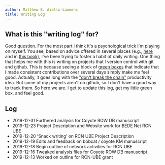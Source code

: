 ```yaml
---
author: Matthew E. Aiello-Lammens
title: Writing Log
---
```


## What is this "writing log" for?

Good question. For the most part I think it's a psychological trick I'm playing on myself. You see, based on advice offered in several places (e.g., [here](https://www.facultydiversity.org/14-day-challenge) and in [this book](https://www.apa.org/pubs/books/4441010)), I've been trying to foster a habit of daily writing. One thing that helps me with this is writing on projects that I version control with git and github. This is because seeing a block of [green boxes](https://github.com/mlammens) that indicate that I made consistent contributions over several days simply make me feel good. Actually, it goes long with the ["don't break the chain"](https://lifehacker.com/jerry-seinfelds-productivity-secret-281626) productivity idea. But some of my projects aren't on github, so I don't have a good way to track them. So here we are. I get to update this log, get my little green box, and feel good.

## Log

* 2019-12-31 Furthered analysis for Coyote ROW DB manuscript
* 2019-12-23 Project Description and Website work for BEDE Net RCN UBE
* 2019-12-20 'Snack writing' on RCN UBE Project Description
* 2019-12-19 Edits and feedback on bobcat / coyote KM manuscript
* 2019-12-18 Begin outline of network activities for RCN UBE
* 2019-12-16 Tweaked analysis files for Coyote ROW DB manuscript
* 2019-12-13 Worked on outline for RCN-UBE grant
